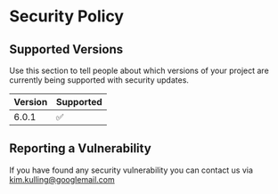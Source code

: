 # Security Policy

## Supported Versions

Use this section to tell people about which versions of your project are
currently being supported with security updates.

| Version | Supported          |
| ------- | ------------------ |
| 6.0.1   | :white_check_mark: |

## Reporting a Vulnerability

If you have found any security vulnerability you can contact us via
kim.kulling@googlemail.com

